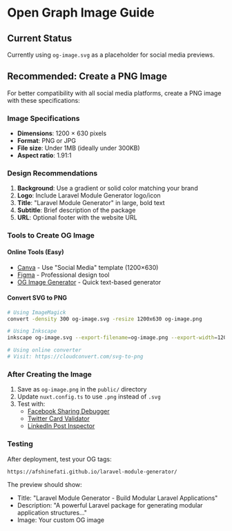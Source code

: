 # Open Graph Image Guide

## Current Status
Currently using `og-image.svg` as a placeholder for social media previews.

## Recommended: Create a PNG Image

For better compatibility with all social media platforms, create a PNG image with these specifications:

### Image Specifications
- **Dimensions**: 1200 × 630 pixels
- **Format**: PNG or JPG
- **File size**: Under 1MB (ideally under 300KB)
- **Aspect ratio**: 1.91:1

### Design Recommendations
1. **Background**: Use a gradient or solid color matching your brand
2. **Logo**: Include Laravel Module Generator logo/icon
3. **Title**: "Laravel Module Generator" in large, bold text
4. **Subtitle**: Brief description of the package
5. **URL**: Optional footer with the website URL

### Tools to Create OG Image

#### Online Tools (Easy)
- [Canva](https://www.canva.com/) - Use "Social Media" template (1200×630)
- [Figma](https://www.figma.com/) - Professional design tool
- [OG Image Generator](https://og-image.vercel.app/) - Quick text-based generator

#### Convert SVG to PNG
```bash
# Using ImageMagick
convert -density 300 og-image.svg -resize 1200x630 og-image.png

# Using Inkscape
inkscape og-image.svg --export-filename=og-image.png --export-width=1200 --export-height=630

# Using online converter
# Visit: https://cloudconvert.com/svg-to-png
```

### After Creating the Image
1. Save as `og-image.png` in the `public/` directory
2. Update `nuxt.config.ts` to use `.png` instead of `.svg`
3. Test with:
   - [Facebook Sharing Debugger](https://developers.facebook.com/tools/debug/)
   - [Twitter Card Validator](https://cards-dev.twitter.com/validator)
   - [LinkedIn Post Inspector](https://www.linkedin.com/post-inspector/)

### Testing
After deployment, test your OG tags:
```
https://afshinefati.github.io/laravel-module-generator/
```

The preview should show:
- Title: "Laravel Module Generator - Build Modular Laravel Applications"
- Description: "A powerful Laravel package for generating modular application structures..."
- Image: Your custom OG image
